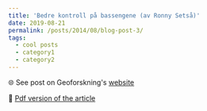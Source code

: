 ```yaml
---
title: 'Bedre kontroll på bassengene (av Ronny Setså)'
date: 2019-08-21
permalink: /posts/2014/08/blog-post-3/
tags:
  - cool posts
  - category1
  - category2
---
```


🌐 See post on Geoforskning's [website](https://geoforskning.no/bedre-kontroll-pa-bassengene/)

📝 [Pdf version of the article](geoexpro-com-unlocking-university-industry-collaboration-.pdf)
